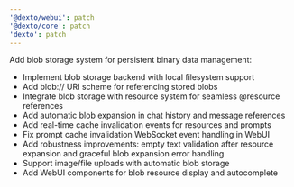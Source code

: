 ```yaml
---
'@dexto/webui': patch
'@dexto/core': patch
'dexto': patch
---
```


Add blob storage system for persistent binary data management:
  - Implement blob storage backend with local filesystem support
  - Add blob:// URI scheme for referencing stored blobs
  - Integrate blob storage with resource system for seamless @resource references
  - Add automatic blob expansion in chat history and message references
  - Add real-time cache invalidation events for resources and prompts
  - Fix prompt cache invalidation WebSocket event handling in WebUI
  - Add robustness improvements: empty text validation after resource expansion and graceful blob expansion error
  handling
  - Support image/file uploads with automatic blob storage
  - Add WebUI components for blob resource display and autocomplete
